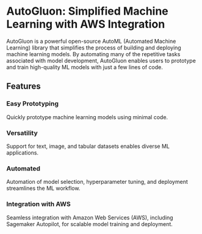 # AutoGluon: Simplified Machine Learning with AWS Integration

AutoGluon is a powerful open-source AutoML (Automated Machine Learning) library that simplifies the process of building and deploying machine learning models. By automating many of the repetitive tasks associated with model development, AutoGluon enables users to prototype and train high-quality ML models with just a few lines of code.

## Features

### Easy Prototyping
Quickly prototype machine learning models using minimal code.

### Versatility
Support for text, image, and tabular datasets enables diverse ML applications.

### Automated
Automation of model selection, hyperparameter tuning, and deployment streamlines the ML workflow.

### Integration with AWS
Seamless integration with Amazon Web Services (AWS), including Sagemaker Autopilot, for scalable model training and deployment.
